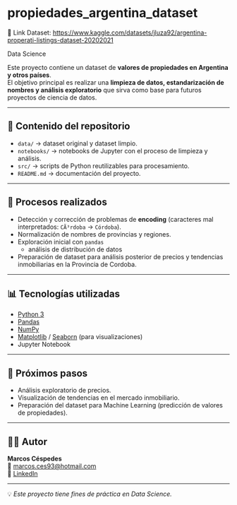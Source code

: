 # propiedades_argentina_dataset
🔗 Link Dataset: https://www.kaggle.com/datasets/jluza92/argentina-properati-listings-dataset-20202021

Data Science

Este proyecto contiene un dataset de **valores de propiedades en Argentina y otros países**.  
El objetivo principal es realizar una **limpieza de datos, estandarización de nombres y análisis exploratorio** que sirva como base para futuros proyectos de ciencia de datos.

---

## 📂 Contenido del repositorio
- `data/` → dataset original y dataset limpio.
- `notebooks/` → notebooks de Jupyter con el proceso de limpieza y análisis.
- `src/` → scripts de Python reutilizables para procesamiento.
- `README.md` → documentación del proyecto.

---

## 🔧 Procesos realizados
- Detección y corrección de problemas de **encoding** (caracteres mal interpretados: `CÃ³rdoba` → `Córdoba`).
- Normalización de nombres de provincias y regiones.
- Exploración inicial con `pandas`
  - análisis de distribución de datos
- Preparación de dataset para análisis posterior de precios y tendencias inmobiliarias en la Provincia de Cordoba.

---

## 📊 Tecnologías utilizadas
- [Python 3](https://www.python.org/)
- [Pandas](https://pandas.pydata.org/)
- [NumPy](https://numpy.org/)
- [Matplotlib](https://matplotlib.org/) / [Seaborn](https://seaborn.pydata.org/) (para visualizaciones)
- Jupyter Notebook

---

## 🚀 Próximos pasos
- Análisis exploratorio de precios.
- Visualización de tendencias en el mercado inmobiliario.
- Preparación del dataset para Machine Learning (predicción de valores de propiedades).

---

## 👨‍💻 Autor
**Marcos Céspedes**  
📧 marcos.ces93@hotmail.com  
🔗 [LinkedIn](https://www.linkedin.com/in/marcosces/)

---

💡 *Este proyecto tiene fines de práctica en Data Science.*
